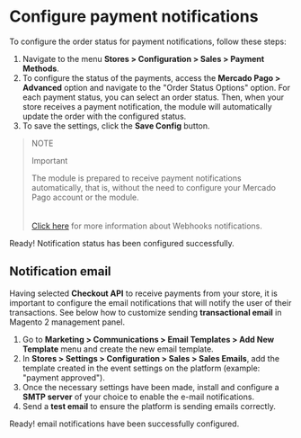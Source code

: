 # Configure payment notifications

To configure the order status for payment notifications, follow these steps:

1. Navigate to the menu **Stores > Configuration > Sales > Payment Methods**.
2. To configure the status of the payments, access the **Mercado Pago > Advanced** option and navigate to the "Order Status Options" option.
For each payment status, you can select an order status. Then, when your store receives a payment notification, the module will automatically update the order with the configured status.
3. To save the settings, click the **Save Config** button.

> NOTE
>
> Important
>
> The module is prepared to receive payment notifications automatically, that is, without the need to configure your Mercado Pago account or the module. </br>
> </br><br/>
> [Click here](/developers/en/docs/magento-two/additional-content/your-integrations/notifications/webhooks) for more information about Webhooks notifications.

Ready! Notification status has been configured successfully.

## Notification email

Having selected **Checkout API** to receive payments from your store, it is important to configure the email notifications that will notify the user of their transactions. See below how to customize sending **transactional email** in Magento 2 management panel.

1. Go to **Marketing > Communications > Email Templates > Add New Template** menu and create the new email template.
2. In **Stores > Settings > Configuration > Sales > Sales Emails**, add the template created in the event settings on the platform (example: "payment approved").
3. Once the necessary settings have been made, install and configure a **SMTP server** of your choice to enable the e-mail notifications.
4. Send a **test email** to ensure the platform is sending emails correctly.

Ready! email notifications have been successfully configured.
